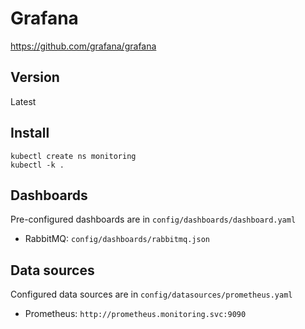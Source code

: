 # Grafana

https://github.com/grafana/grafana
## Version

Latest

## Install

```
kubectl create ns monitoring
kubectl -k .
```

## Dashboards

Pre-configured dashboards are in `config/dashboards/dashboard.yaml`

- RabbitMQ: `config/dashboards/rabbitmq.json`

## Data sources

Configured data sources are in `config/datasources/prometheus.yaml`

- Prometheus: `http://prometheus.monitoring.svc:9090`
